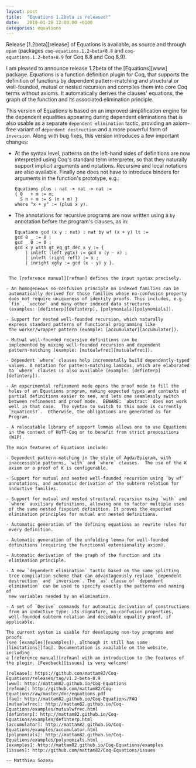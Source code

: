 ```yaml
---
layout: post
title:  "Equations 1.2beta is released!"
date:   2019-01-28 12:00:00 +0100
categories: equations
---
```


Release [1.2beta][release] of Equations is available, as source and
through `opam` (packages `coq-equations.1.2~beta+8.8` and
`coq-equations.1.2~beta+8.9` for Coq 8.8 and Coq 8.9).

  I am pleased to announce release 1.2beta of the [Equations][www]
package. Equations is a function definition plugin for Coq, that supports
the definition of functions by dependent pattern-matching and structural
or well-founded, mutual or nested recursion and compiles them into core
Coq terms without axioms. It automatically derives the clauses'
equations, the graph of the function and its associated elimination
principle.

  This version of Equations is based on an improved simplification
engine for the dependent equalities appearing during dependent
eliminations that is also usable as a separate `dependent elimination`
tactic, providing an axiom-free variant of `dependent destruction` and a
more powerful form of `inversion`. Along with bug fixes, this version
introduces a few important changes:

  - At the syntax level, patterns on the left-hand sides of definitions
	are now interpreted using Coq's standard term interpreter, so that
	they naturally support implicit arguments and notations. Recursive
	and local notations are also available. Finally one does not have
    to introduce binders for arguments in the function's prototype, e.g.:

	```
	Equations plus : nat -> nat -> nat :=
	{ 0   + m := m;
	  S n + m := S (n + m) }
    where "x + y" := (plus x y).
	```

  - The annotations for recursive programs are now written using a 
	`by` annotation before the program's clauses, as in:
	
	```
	Equations gcd (x y : nat) : nat by wf (x + y) lt :=
	gcd 0 _ := 0 ;
	gcd _ 0 := 0 ;
	gcd x y with gt_eq_gt_dec x y := {
		| inleft (left ygtx) := gcd x (y - x) ;
		| inleft (right refl) := x ;
		| inright xgty := gcd (x - y) y }.
   ```

    The [reference manual][refman] defines the input syntax precisely.
    
  - An homogeneous no-confusion principle on indexed families can be 
	automatically derived for those families whose no-confusion property
	does not require uniqueness of identity proofs. This includes, e.g. 
	`fin`, `vector` and many other indexed data structures 
	(examples: [definterp][definterp], [polynomials][polynomials]).

  - Support for nested well-founded recursion, which naturally
	express standard patterns of functional programming like
	the worker/wrapper pattern (example: [accumulator][accumulator]).	

  - Mutual well-founded recursive definitions can be
    implemented by mixing well-founded recursion and dependent
    pattern-matching (example: [mutualwfrec][mutualwfrec]).

  - Dependent `where` clauses help incrementally build dependently-typed
	values. A notation for pattern-matching lambdas, which are elaborated 
	to `where` clauses is also available (example: [definterp][definterp]).

  - An experimental refinement mode opens the proof mode to fill the
	holes of an Equations program, making expected types and contexts of
	partial definitions easier to see, and lets one seamlessly switch
	between refinement and proof mode.  BEWARE: `abstract` does not work
	well in that case.  The syntax to switch to this mode is currently
	`Equations?`.  Otherwise, the obligations are generated as for
	Program.
    
  - A relocatable library of support lemmas allows one to use Equations
    in the context of HoTT-Coq or to benefit from strict propositions
    (WIP).

The main features of Equations include:

  - Dependent pattern-matching in the style of Agda/Epigram, with
    inaccessible patterns, `with` and `where` clauses.  The use of the K
    axiom or a proof of K is configurable.
	
  - Support for mutual and nested well-founded recursion using `by wf`
    annotations, and automatic derivation of the subterm relation for
    inductive families. 
	
  - Support for mutual and nested structural recursion using `with` and
    `where` auxiliary definitions, allowing one to factor multiple uses
    of the same nested fixpoint definition. It proves the expected
    elimination principles for mutual and nested definitions.
  
  - Automatic generation of the defining equations as rewrite rules for
    every definition.
  
  - Automatic generation of the unfolding lemma for well-founded
    definitions (requiring the functional extensionality axiom).
  
  - Automatic derivation of the graph of the function and its
    elimination principle.
  
  - A new `dependent elimination` tactic based on the same splitting
    tree compilation scheme that can advantageously replace `dependent
    destruction` and `inversion`. The `as` clause of `dependent
    elimination` can be used to specify exactly the patterns and naming of
    new variables needed by an elimination.
  
  - A set of `Derive` commands for automatic derivation of constructions
    from an inductive type: its signature, no-confusion properties,
    well-founded subterm relation and decidable equality proof, if applicable.

The current system is usable for developing non-toy programs and proofs
(see [examples][examples]), although it still has some
[limitations][faq]. Documentation is available on the website, including
a [reference manual][refman] with an introduction to the features of
the plugin. [Feedback][issues] is very welcome!

[release]: https://github.com/mattam82/Coq-Equations/releases/tag/v1.2-beta-8.9
[www]: http://mattam82.github.io/Coq-Equations
[refman]: http://github.com/mattam82/Coq-Equations/raw/master/doc/equations.pdf
[faq]: http://mattam82.github.io/Coq-Equations/FAQ
[mutualwfrec]: http://mattam82.github.io/Coq-Equations/examples/mutualwfrec.html
[definterp]: http://mattam82.github.io/Coq-Equations/examples/definterp.html
[accumulator]: http://mattam82.github.io/Coq-Equations/examples/accumulator.html
[polynomials]: http://mattam82.github.io/Coq-Equations/examples/polynomials.html
[examples]: http://mattam82.github.io/Coq-Equations/examples
[issues]: http://github.com/mattam82/Coq-Equations/issues

-- Matthieu Sozeau
